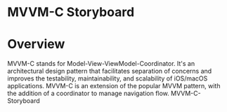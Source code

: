 # MVVM-C Storyboard

# Overview

MVVM-C stands for Model-View-ViewModel-Coordinator. It's an architectural design pattern that facilitates separation of concerns and improves the testability, maintainability, and scalability of iOS/macOS applications. MVVM-C is an extension of the popular MVVM pattern, with the addition of a coordinator to manage navigation flow.
MVVM-C-Storyboard
